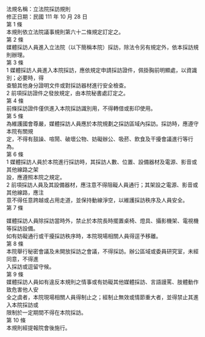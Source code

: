 法規名稱：立法院採訪規則  
修正日期：民國 111 年 10 月 28 日  
第 1 條  
本規則依立法院議事規則第六十二條規定訂定之。  
第 2 條  
媒體採訪人員進入立法院（以下簡稱本院）採訪，除法令另有規定外，依本採訪規則辦理。  
第 3 條  
1 媒體採訪人員進入本院採訪，應依規定申請採訪證件，佩掛胸前明顯處，以資識別；必要時，得  
查驗其他身分證明文件或對採訪器材進行安全檢查。  
2 前項採訪證件之發放規定，由本院秘書處訂定之。  
第 4 條  
前條採訪證件僅供進入本院採訪識別用，不得轉借或影印使用。  
第 5 條  
為維護國會尊嚴，媒體採訪人員應於本院規劃之採訪區域內採訪。採訪時，應遵守本院有關規  
定，不得有鼓譟、喧鬧、破壞公物、妨礙辦公、吸菸、飲食及干擾會議進行等行為。  
第 6 條  
1 媒體採訪人員於本院進行採訪時，其採訪人數、位置、設備器材及電源、影音或其他線路之架  
設，應遵照本院之規定。  
2 前項採訪人員及其設備器材，應注意不得阻礙人員通行；其架設之電源、影音或其他線路，應注  
意不得任意跨越或占用走道，並保持動線淨空，以維護採訪秩序及人員安全。  
第 7 條  


媒體採訪人員除採訪當時外，禁止於本院長時擺置桌椅、燈具、攝影機架、電視機等採訪設備。  
如有妨礙通行或干擾採訪秩序時，本院現場相關人員得逕予移離。  
第 8 條  
本院舉行秘密會議及未開放採訪之會議，不得採訪。辦公區域或委員研究室，未經同意，不得進  
入採訪或逗留守候。  
第 9 條  
媒體採訪人員如有違反本規則之情事或有妨礙其他媒體採訪、言語謾罵、肢體動作致危害他人安  
全之虞者，本院現場相關人員得制止之；經制止無效或情節重大者，並得禁止其進入本院採訪或  
限制於一定期間不得在本院採訪。  
第 10 條  
本規則經提報院會後施行。  


